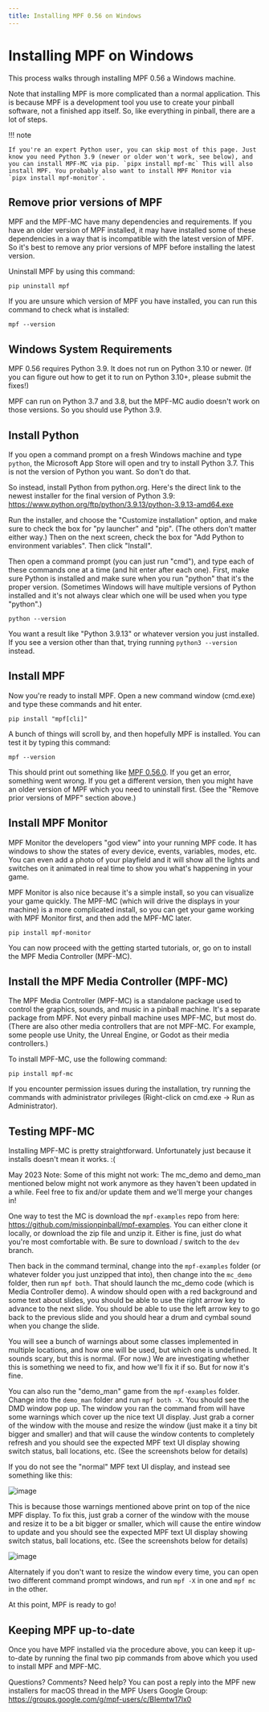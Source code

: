 ```yaml
---
title: Installing MPF 0.56 on Windows
---
```


# Installing MPF on Windows

This process walks through installing MPF 0.56 a Windows machine.

Note that installing MPF is more complicated than a normal application.
This is because MPF is a development tool you use to create your pinball
software, not a finished app itself. So, like everything in pinball,
there are a lot of steps.

!!! note

    If you're an expert Python user, you can skip most of this page. Just
    know you need Python 3.9 (newer or older won't work, see below), and
    you can install MPF-MC via pip. `pipx install mpf-mc` This will also
    install MPF. You probably also want to install MPF Monitor via
    `pipx install mpf-monitor`.

## Remove prior versions of MPF

MPF and the MPF-MC have many dependencies and requirements. If you have
an older version of MPF installed, it may have installed some of these
dependencies in a way that is incompatible with the latest version of
MPF. So it's best to remove any prior versions of MPF before installing
the latest version.

Uninstall MPF by using this command:

``` doscon
pip uninstall mpf
```

If you are unsure which version of MPF you have installed, you can run
this command to check what is installed:

``` doscon
mpf --version
```

## Windows System Requirements

MPF 0.56 requires Python 3.9. It does not run on Python 3.10 or newer.
(If you can figure out how to get it to run on Python 3.10+, please
submit the fixes!)

MPF can run on Python 3.7 and 3.8, but the MPF-MC audio doesn't work on
those versions. So you should use Python 3.9.

## Install Python

If you open a command prompt on a fresh Windows machine and type
`python`, the Microsoft App Store will open and try to install Python
3.7. This is not the version of Python you want. So don't do that.

So instead, install Python from python.org. Here's the direct link to
the newest installer for the final version of Python 3.9:
<https://www.python.org/ftp/python/3.9.13/python-3.9.13-amd64.exe>

Run the installer, and choose the "Customize installation" option, and
make sure to check the box for "py launcher" and "pip". (The others
don't matter either way.) Then on the next screen, check the box for
"Add Python to environment variables". Then click "Install".

Then open a command prompt (you can just run "cmd"), and type each of
these commands one at a time (and hit enter after each one). First, make
sure Python is installed and make sure when you run "python" that
it's the proper version. (Sometimes Windows will have multiple versions
of Python installed and it's not always clear which one will be used
when you type "python".)

``` doscon
python --version
```

You want a result like "Python 3.9.13" or whatever version you just
installed. If you see a version other than that, trying running
`python3 --version` instead.

## Install MPF

Now you're ready to install MPF. Open a new command window (cmd.exe)
and type these commands and hit enter.

``` doscon
pip install "mpf[cli]"
```

A bunch of things will scroll by, and then hopefully MPF is installed.
You can test it by typing this command:

``` doscon
mpf --version
```

This should print out something like [MPF 0.56.0](#). If you
get an error, something went wrong. If you get a different version, then
you might have an older version of MPF which you need to uninstall
first. (See the "Remove prior versions of MPF" section above.)

## Install MPF Monitor

MPF Monitor the developers "god view" into your running MPF code. It
has windows to show the states of every device, events, variables,
modes, etc. You can even add a photo of your playfield and it will show
all the lights and switches on it animated in real time to show you
what's happening in your game.

MPF Monitor is also nice because it's a simple install, so you can
visualize your game quickly. The MPF-MC (which will drive the displays
in your machine) is a more complicated install, so you can get your game
working with MPF Monitor first, and then add the MPF-MC later.

``` doscon
pip install mpf-monitor
```

You can now proceed with the getting started tutorials, or, go on to
install the MPF Media Controller (MPF-MC).

## Install the MPF Media Controller (MPF-MC)

The MPF Media Controller (MPF-MC) is a standalone package used to
control the graphics, sounds, and music in a pinball machine. It's a
separate package from MPF. Not every pinball machine uses MPF-MC, but
most do. (There are also other media controllers that are not MPF-MC.
For example, some people use Unity, the Unreal Engine, or Godot as their
media controllers.)

To install MPF-MC, use the following command:

``` doscon
pip install mpf-mc
```

If you encounter permission issues during the installation, try running
the commands with administrator privileges (Right-click on cmd.exe ->
Run as Administrator).

## Testing MPF-MC

Installing MPF-MC is pretty straightforward. Unfortunately just because
it installs doesn't mean it works. :(

May 2023 Note: Some of this might not work: The mc_demo and demo_man
mentioned below might not work anymore as they haven't been updated in
a while. Feel free to fix and/or update them and we'll merge your
changes in!

One way to test the MC is download the `mpf-examples` repo from here:
<https://github.com/missionpinball/mpf-examples>. You can either clone
it locally, or download the zip file and unzip it. Either is fine, just
do what you're most comfortable with. Be sure to download / switch to
the `dev` branch.

Then back in the command terminal, change into the `mpf-examples` folder
(or whatever folder you just unzipped that into), then change into the
`mc_demo` folder, then run `mpf both`. That should launch the mc_demo
code (which is Media Controller demo). A window should open with a red
background and some text about slides, you should be able to use the
right arrow key to advance to the next slide. You should be able to use
the left arrow key to go back to the previous slide and you should hear
a drum and cymbal sound when you change the slide.

You will see a bunch of warnings about some classes implemented in
multiple locations, and how one will be used, but which one is
undefined. It sounds scary, but this is normal. (For now.) We are
investigating whether this is something we need to fix, and how we'll
fix it if so. But for now it's fine.

You can also run the "demo_man" game from the `mpf-examples` folder.
Change into the `demo_man` folder and run `mpf both -X`. You should see
the DMD window pop up. The window you ran the command from will have
some warnings which cover up the nice text UI display. Just grab a
corner of the window with the mouse and resize the window (just make it
a tiny bit bigger and smaller) and that will cause the window contents
to completely refresh and you should see the expected MPF text UI
display showing switch status, ball locations, etc. (See the screenshots
below for details)

If you do not see the "normal" MPF text UI display, and instead see
something like this:

![image](images/bad-display.jpg)

This is because those warnings mentioned above print on top of the nice
MPF display. To fix this, just grab a corner of the window with the
mouse and resize it to be a bit bigger or smaller, which will cause the
entire window to update and you should see the expected MPF text UI
display showing switch status, ball locations, etc. (See the screenshots
below for details)

![image](images/good-display.jpg)

Alternately if you don't want to resize the window every time, you can
open two different command prompt windows, and run `mpf -X` in one and
`mpf mc` in the other.

At this point, MPF is ready to go!

## Keeping MPF up-to-date

Once you have MPF installed via the procedure above, you can keep it
up-to-date by running the final two pip commands from above which you
used to install MPF and MPF-MC.

Questions? Comments? Need help? You can post a reply into the MPF new
installers for macOS thread in the MPF Users Google Group:
<https://groups.google.com/g/mpf-users/c/BIemtw17lx0>
